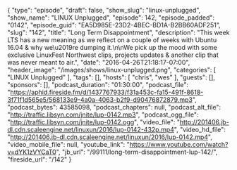 {
  "type": "episode",
  "draft": false,
  "show_slug": "linux-unplugged",
  "show_name": "LINUX Unplugged",
  "episode": 142,
  "episode_padded": "0142",
  "episode_guid": "EA5D985E-23D2-4BEC-BD1A-B2BB60ADF251",
  "slug": "142",
  "title": "Long Term Disappointment",
  "description": "This week LTS has a new meaning as we reflect on a couple of weeks with Ubuntu 16.04 & why we\u2019re dumping it.\n\nWe pick up the mood with some exclusive LinuxFest Northwest clips, projects updates & another clip that was never meant to air.",
  "date": "2016-04-26T21:18:17-07:00",
  "header_image": "/images/shows/linux-unplugged.png",
  "categories": [
    "LINUX Unplugged"
  ],
  "tags": [],
  "hosts": [
    "chris",
    "wes"
  ],
  "guests": [],
  "sponsors": [],
  "podcast_duration": "01:30:00",
  "podcast_file": "https://aphid.fireside.fm/d/1437767933/f31a453c-fa15-491f-8618-3f71f1d565e5/568133e9-4a0a-4063-b2f9-d90476872879.mp3",
  "podcast_bytes": 43585098,
  "podcast_chapters": null,
  "podcast_alt_file": "http://traffic.libsyn.com/jnite/lup-0142.mp3",
  "podcast_ogg_file": "http://traffic.libsyn.com/jnite/lup-0142.ogg",
  "video_file": "http://201406.jb-dl.cdn.scaleengine.net/linuxun/2016/lup-0142-432p.mp4",
  "video_hd_file": "http://201406.jb-dl.cdn.scaleengine.net/linuxun/2016/lup-0142.mp4",
  "video_mobile_file": null,
  "youtube_link": "https://www.youtube.com/watch?v=dYK1zVYCaT0",
  "jb_url": "/99111/long-term-disappointment-lup-142/",
  "fireside_url": "/142"
}

